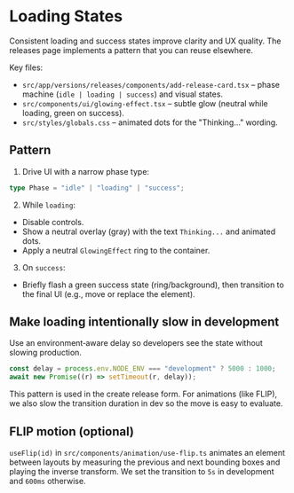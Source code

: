 # Loading States

Consistent loading and success states improve clarity and UX quality. The releases page implements a pattern that you can reuse elsewhere.

Key files:

- `src/app/versions/releases/components/add-release-card.tsx` – phase machine (`idle | loading | success`) and visual states.
- `src/components/ui/glowing-effect.tsx` – subtle glow (neutral while loading, green on success).
- `src/styles/globals.css` – animated dots for the "Thinking..." wording.

## Pattern

1) Drive UI with a narrow phase type:

```ts
type Phase = "idle" | "loading" | "success";
```

2) While `loading`:

- Disable controls.
- Show a neutral overlay (gray) with the text `Thinking...` and animated dots.
- Apply a neutral `GlowingEffect` ring to the container.

3) On `success`:

- Briefly flash a green success state (ring/background), then transition to the final UI (e.g., move or replace the element).

## Make loading intentionally slow in development

Use an environment‑aware delay so developers see the state without slowing production.

```ts
const delay = process.env.NODE_ENV === "development" ? 5000 : 1000;
await new Promise((r) => setTimeout(r, delay));
```

This pattern is used in the create release form. For animations (like FLIP), we also slow the transition duration in dev so the move is easy to evaluate.

## FLIP motion (optional)

`useFlip(id)` in `src/components/animation/use-flip.ts` animates an element between layouts by measuring the previous and next bounding boxes and playing the inverse transform. We set the transition to `5s` in development and `600ms` otherwise.

